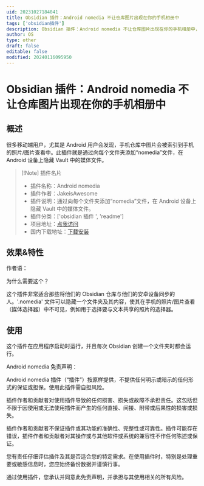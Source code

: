 ```yaml
---
uid: 20231027184041
title: Obsidian 插件：Android nomedia 不让仓库图片出现在你的手机相册中
tags: ['obsidian插件']
description: Obsidian 插件：Android nomedia 不让仓库图片出现在你的手机相册中，通过向每个文件夹添加“nomedia”文件，在Android设备上隐藏Vault中的媒体文件。
author: OS
type: other
draft: false
editable: false
modified: 20240116095950
---
```


# Obsidian 插件：Android nomedia 不让仓库图片出现在你的手机相册中

## 概述

很多移动端用户，尤其是 Android 用户会发现，手机仓库中图片会被索引到手机的照片/图片查看中。此插件就是通过向每个文件夹添加“nomedia”文件，在 Android 设备上隐藏 Vault 中的媒体文件。

> [!Note] 插件名片
> - 插件名称：Android nomedia
> - 插件作者：JakeisAwesome
> - 插件说明：通过向每个文件夹添加“nomedia”文件，在 Android 设备上隐藏 Vault 中的媒体文件。
> - 插件分类：['obsidian 插件 ', 'readme']
> - 项目地址：[点我访问](https://github.com/calomancer/android.nomedia)
> - 国内下载地址：[下载安装](https://pkmer.cn/products/plugin/pluginMarket/?android-nomedia)

## 效果&特性

作者语：

为什么需要这个？

这个插件非常适合那些将他们的 Obsidian 仓库与他们的安卓设备同步的人。'.nomedia' 文件可以隐藏一个文件夹及其内容，使其在手机的照片/图片查看（媒体选择器）中不可见，例如用于选择要与文本共享的照片的选择器。

## 使用

这个插件在应用程序启动时运行，并且每次 Obsidian 创建一个文件夹时都会运行。

Android nomedia 免责声明：

Android nomedia 插件（“插件”）按原样提供，不提供任何明示或暗示的任何形式的保证或担保。使用此插件需自担风险。

插件作者和贡献者对使用插件导致的任何损害、损失或故障不承担责任。这包括但不限于因使用或无法使用插件而产生的任何直接、间接、附带或后果性的损害或损失。

插件作者和贡献者不保证插件或其功能的准确性、完整性或可靠性。插件可能存在错误，插件作者和贡献者对其操作或与其他软件或系统的兼容性不作任何陈述或保证。

您有责任仔细评估插件及其是否适合您的特定需求。在使用插件时，特别是处理重要或敏感信息时，您应始终备份数据并谨慎行事。

通过使用插件，您承认并同意此免责声明，并承担与其使用相关的所有风险。
